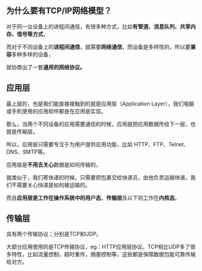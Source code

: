 ## 为什么要有TCP/IP网络模型？

对于同一台设备上的进程间通信，有很多种方式，比如**有管道、消息队列、共享内存、信号等方式**，

而对于不同设备上的**进程间通信**，就需要**网络通信**，而设备是多样性的，所以要**兼容**多种多样的设备，

就协商出了一套**通用的网络协议。**

## 应用层

最上层的，也是我们能直接接触到的就是应用层（Application Layer），我们电脑或手机使用的应用软件都是在应用层实现。

那么，当两个不同设备的应用需要通信的时候，应用就把应用数据传给下一层，也就是传输层。

所以，应用层只需要专注于为用户提供应用功能，比如 HTTP、FTP、Telnet、DNS、SMTP等。

应用层是**不用去关心**数据是如何传输的，

就类似于，我们寄快递的时候，只需要把包裹交给快递员，由他负责运输快递，我们不需要关心快递是如何被运输的。

而且**应用层是工作在操作系统中的用户态**，**传输层**及以下则工作在**内核态**。

## 传输层

具有两个传输协议；分别是TCP和UDP。

大部分应用使用的是TCP传输协议，eg：HTTP应用层协议。TCP相比UDP多了很多特性，比如流量控制，超时重传，拥塞控制等，这些都是保障数据包能可靠传输给对方。
